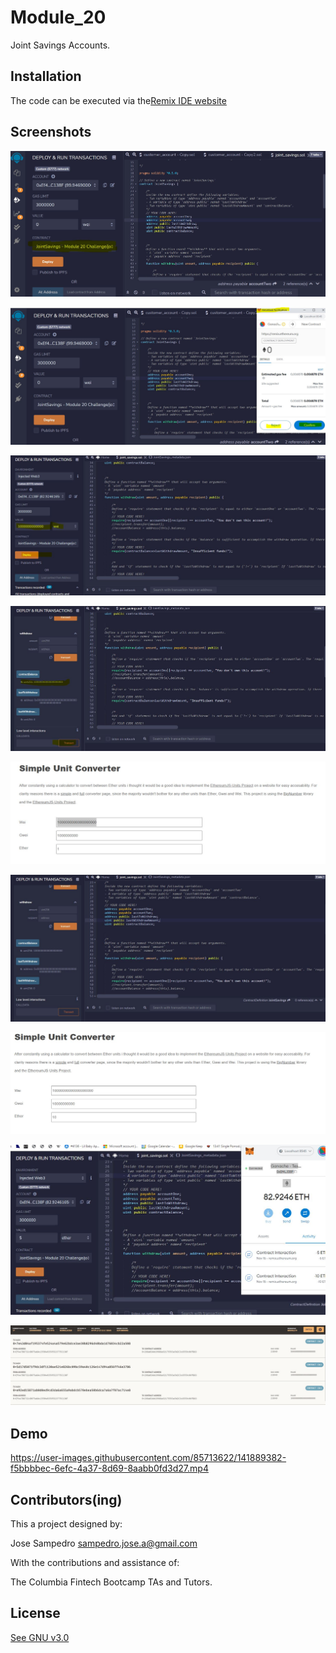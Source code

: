 # Module_20

 Joint Savings Accounts.


## Installation

The code can be executed via the[Remix IDE website ](https://remix.ethereum.org/#optimize=false&runs=200&evmVersion=null&version=soljson-v0.8.7+commit.e28d00a7.js)


## Screenshots

![FrontEnd](/Images/contract_name_deploy.JPG)

![Transactions_detail](/Images/deploy_metamask_Ganacheacc.JPG)

![Transactions_detail](/Images/TRANS1A.JPG)

![Transactions_detail](/Images/TRANS1B.JPG)

![Transactions_detail](/Images/TRANS1C.JPG)

![Transactions_detail](/Images/TRANS2B.JPG)

![Transactions_detail](/Images/TRANS2C.JPG)

![Transactions_detail](/Images/TRANS3A.JPG)

![Transactions_detail](/Images/Ganache_TX.JPG)

## Demo





https://user-images.githubusercontent.com/85713622/141889382-f5bbbbec-6efc-4a37-8d69-8aabb0fd3d27.mp4





## Contributors(ing)
This a project designed by:

Jose Sampedro
sampedro.jose.a@gmail.com

With the contributions and assistance of:

The Columbia Fintech Bootcamp TAs and Tutors.

## License

[See GNU v3.0](https://github.com/IJASI/Challenge-3/blob/491335d4123fae396530363cb79be7070e049796/LICENSE)





